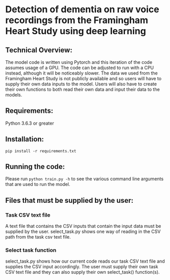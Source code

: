 # Detection of dementia on raw voice recordings from the Framingham Heart Study using deep learning

## Technical Overview:
The model code is written using Pytorch and this iteration of the code assumes usage of a GPU. The code can be adjusted to run with a CPU instead, although it will be noticeably slower. The data we used from the Framingham Heart Study is not publicly available and so users will have to supply their own data inputs to the model. Users will also have to create their own functions to both read their own data and input their data to the models.

## Requirements:
Python 3.6.3 or greater

## Installation:
`pip install -r requirements.txt`

## Running the code:
Please run `python train.py -h` to see the various command line arguments that are used to run the model.

## Files that must be supplied by the user:
### Task CSV text file
A text file that contains the CSV inputs that contain the input data must be supplied by the user. select_task.py shows one way of reading in the CSV path from the task csv text file.
### Select task function
select_task.py shows how our current code reads our task CSV text file and supplies the CSV input accordingly. The user must supply their own task CSV text file and they can also supply their own select_task() function(s).
